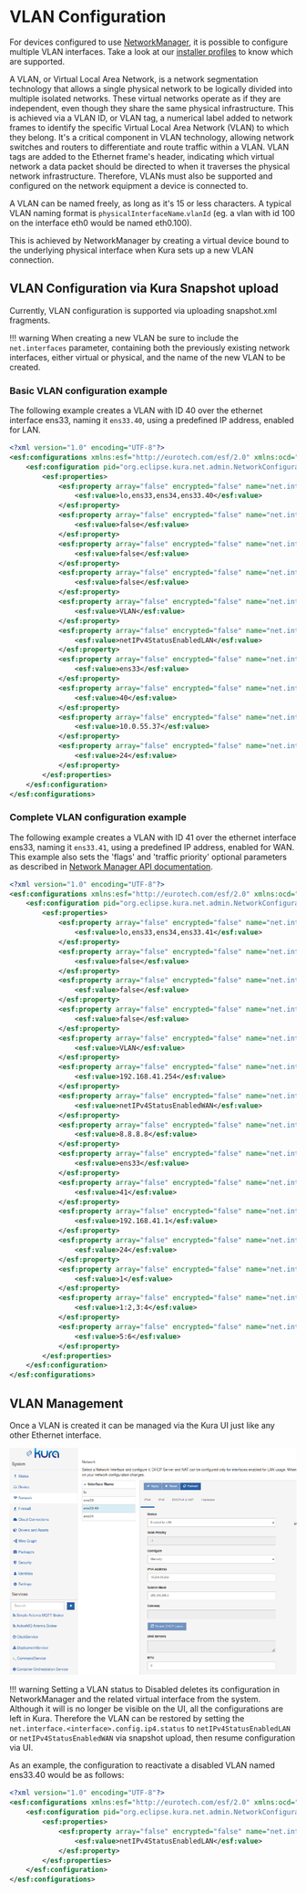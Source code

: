 # VLAN Configuration

For devices configured to use [NetworkManager](https://networkmanager.dev), it is possible to configure multiple VLAN interfaces. Take a look at our [installer profiles](../getting-started/install-kura.md#installer-types) to know which are supported.

A VLAN, or Virtual Local Area Network, is a network segmentation technology that allows a single physical network to be logically divided into multiple isolated networks. These virtual networks operate as if they are independent, even though they share the same physical infrastructure.
This is achieved via a VLAN ID, or VLAN tag, a numerical label added to network frames to identify the specific Virtual Local Area Network (VLAN) to which they belong. It's a critical component in VLAN technology, allowing network switches and routers to differentiate and route traffic within a VLAN. VLAN tags are added to the Ethernet frame's header, indicating which virtual network a data packet should be directed to when it traverses the physical network infrastructure. Therefore, VLANs must also be supported and configured on the network equipment a device is connected to.

A VLAN can be named freely, as long as it's 15 or less characters. A typical VLAN naming format is `physicalInterfaceName`.`vlanId` (eg. a vlan with id 100 on the interface eth0 would be named eth0.100).

This is achieved by NetworkManager by creating a virtual device bound to the underlying physical interface when Kura sets up a new VLAN connection.

## VLAN Configuration via Kura Snapshot upload
Currently, VLAN configuration is supported via uploading snapshot.xml fragments.

!!! warning
    When creating a new VLAN be sure to include the `net.interfaces` parameter, containing both the previously existing network interfaces, either virtual or physical, and the name of the new VLAN to be created.

### Basic VLAN configuration example

The following example creates a VLAN with ID 40 over the ethernet interface ens33, naming it `ens33.40`, using a predefined IP address, enabled for LAN.

```xml
<?xml version="1.0" encoding="UTF-8"?>
<esf:configurations xmlns:esf="http://eurotech.com/esf/2.0" xmlns:ocd="http://www.osgi.org/xmlns/metatype/v1.2.0">
    <esf:configuration pid="org.eclipse.kura.net.admin.NetworkConfigurationService">
        <esf:properties>
            <esf:property array="false" encrypted="false" name="net.interfaces" type="String">
                <esf:value>lo,ens33,ens34,ens33.40</esf:value>
            </esf:property>
            <esf:property array="false" encrypted="false" name="net.interface.ens33.40.config.dhcpServer4.enabled" type="Boolean">
                <esf:value>false</esf:value>
            </esf:property>
            <esf:property array="false" encrypted="false" name="net.interface.ens33.40.config.nat.enabled" type="Boolean">
                <esf:value>false</esf:value>
            </esf:property>
            <esf:property array="false" encrypted="false" name="net.interface.ens33.40.config.dhcpClient4.enabled" type="Boolean">
                <esf:value>false</esf:value>
            </esf:property>
            <esf:property array="false" encrypted="false" name="net.interface.ens33.40.type" type="String">
                <esf:value>VLAN</esf:value>
            </esf:property>
            <esf:property array="false" encrypted="false" name="net.interface.ens33.40.config.ip4.status" type="String">
                <esf:value>netIPv4StatusEnabledLAN</esf:value>
            </esf:property>
            <esf:property array="false" encrypted="false" name="net.interface.ens33.40.config.vlan.parent" type="String">
                <esf:value>ens33</esf:value>
            </esf:property>
            <esf:property array="false" encrypted="false" name="net.interface.ens33.40.config.vlan.id" type="Integer">
                <esf:value>40</esf:value>
            </esf:property>
            <esf:property array="false" encrypted="false" name="net.interface.ens33.40.config.ip4.address" type="String">
                <esf:value>10.0.55.37</esf:value>
            </esf:property>
            <esf:property array="false" encrypted="false" name="net.interface.ens33.40.config.ip4.prefix" type="Short">
                <esf:value>24</esf:value>
            </esf:property>
        </esf:properties>
    </esf:configuration>
</esf:configurations>
```

### Complete VLAN configuration example

The following example creates a VLAN with ID 41 over the ethernet interface ens33, naming it `ens33.41`, using a predefined IP address, enabled for WAN.
This example also sets the 'flags' and 'traffic priority' optional parameters as described in [Network Manager API documentation](https://networkmanager.dev/docs/api/latest/settings-vlan.html).

```xml
<?xml version="1.0" encoding="UTF-8"?>
<esf:configurations xmlns:esf="http://eurotech.com/esf/2.0" xmlns:ocd="http://www.osgi.org/xmlns/metatype/v1.2.0">
    <esf:configuration pid="org.eclipse.kura.net.admin.NetworkConfigurationService">
        <esf:properties>
            <esf:property array="false" encrypted="false" name="net.interfaces" type="String">
                <esf:value>lo,ens33,ens34,ens33.41</esf:value>
            </esf:property>
            <esf:property array="false" encrypted="false" name="net.interface.ens33.41.config.dhcpServer4.enabled" type="Boolean">
                <esf:value>false</esf:value>
            </esf:property>
            <esf:property array="false" encrypted="false" name="net.interface.ens33.41.config.nat.enabled" type="Boolean">
                <esf:value>false</esf:value>
            </esf:property>
            <esf:property array="false" encrypted="false" name="net.interface.ens33.41.config.dhcpClient4.enabled" type="Boolean">
                <esf:value>false</esf:value>
            </esf:property>
            <esf:property array="false" encrypted="false" name="net.interface.ens33.41.type" type="String">
                <esf:value>VLAN</esf:value>
            </esf:property>
            <esf:property array="false" encrypted="false" name="net.interface.ens33.41.config.ip4.gateway" type="String">
                <esf:value>192.168.41.254</esf:value>
            </esf:property>
            <esf:property array="false" encrypted="false" name="net.interface.ens33.41.config.ip4.status" type="String">
                <esf:value>netIPv4StatusEnabledWAN</esf:value>
            </esf:property>
            <esf:property array="false" encrypted="false" name="net.interface.vlanFull.config.ip4.dnsServers" type="String">
                <esf:value>8.8.8.8</esf:value>
            </esf:property>
            <esf:property array="false" encrypted="false" name="net.interface.ens33.41.config.vlan.parent" type="String">
                <esf:value>ens33</esf:value>
            </esf:property>
            <esf:property array="false" encrypted="false" name="net.interface.ens33.41.config.vlan.id" type="Integer">
                <esf:value>41</esf:value>
            </esf:property>
            <esf:property array="false" encrypted="false" name="net.interface.ens33.41.config.ip4.address" type="String">
                <esf:value>192.168.41.1</esf:value>
            </esf:property>
            <esf:property array="false" encrypted="false" name="net.interface.ens33.41.config.ip4.prefix" type="Short">
                <esf:value>24</esf:value>
            </esf:property>
            <esf:property array="false" encrypted="false" name="net.interface.ens33.41.config.vlan.flags" type="Integer">
                <esf:value>1</esf:value>
            </esf:property>
            <esf:property array="false" encrypted="false" name="net.interface.ens33.41.config.vlan.ingress" type="String">
                <esf:value>1:2,3:4</esf:value>
            </esf:property>
            <esf:property array="false" encrypted="false" name="net.interface.ens33.41.config.vlan.egress" type="String">
                <esf:value>5:6</esf:value>
            </esf:property>
        </esf:properties>
    </esf:configuration>
</esf:configurations>
```


## VLAN Management
Once a VLAN is created it can be managed via the Kura UI just like any other Ethernet interface.

![VLAN UI management](./images/vlan-interface-example.png)

!!! warning
    Setting a VLAN status to Disabled deletes its configuration in NetworkManager and the related virtual interface from the system. Although it will is no longer be visible on the UI, all the configurations are left in Kura. Therefore the VLAN can be restored by setting the `net.interface.<interface>.config.ip4.status` to `netIPv4StatusEnabledLAN` or `netIPv4StatusEnabledWAN` via snapshot upload, then resume configuration via UI.
    
As an example, the configuration to reactivate a disabled VLAN named ens33.40 would be as follows:
 
```xml
<?xml version="1.0" encoding="UTF-8"?>
<esf:configurations xmlns:esf="http://eurotech.com/esf/2.0" xmlns:ocd="http://www.osgi.org/xmlns/metatype/v1.2.0">
    <esf:configuration pid="org.eclipse.kura.net.admin.NetworkConfigurationService">
        <esf:properties>
            <esf:property array="false" encrypted="false" name="net.interface.ens33.40.config.ip4.status" type="String">
                <esf:value>netIPv4StatusEnabledLAN</esf:value>
            </esf:property>
        </esf:properties>
    </esf:configuration>
</esf:configurations>
```
